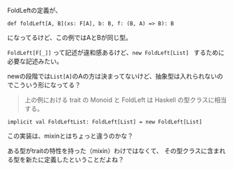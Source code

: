 
FoldLeftの定義が、

`def foldLeft[A, B](xs: F[A], b: B, f: (B, A) => B): B`

になってるけど、この例ではAとBが同じ型。

`FoldLeft[F[_]]` って記述が違和感あるけど、`new FoldLeft[List] ` するために必要な記述みたい。

newの段階では`List[A]`のAの方は決まってないけど、抽象型は入れられないのでこういう形になってる？




> 上の例における trait の Monoid と FoldLeft は Haskell の型クラスに相当する。

`implicit val FoldLeftList: FoldLeft[List] = new FoldLeft[List]`

この実装は、mixinとはちょっと違うのかな？

ある型がtraitの特性を持った（mixin）わけではなくて、
その型クラスに含まれる型を新たに定義したということだよね？